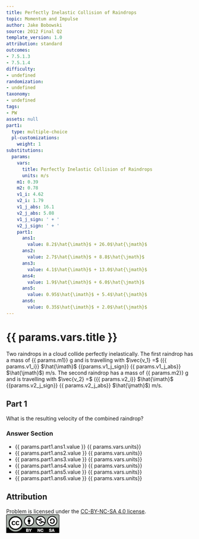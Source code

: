 ```yaml
---
title: Perfectly Inelastic Collision of Raindrops
topic: Momentum and Impulse
author: Jake Bobowski
source: 2012 Final Q2
template_version: 1.0
attribution: standard
outcomes:
- 7.5.1.3
- 7.5.1.4
difficulty:
- undefined
randomization:
- undefined
taxonomy:
- undefined
tags:
- PW
assets: null
part1:
  type: multiple-choice
  pl-customizations:
    weight: 1
substitutions:
  params:
    vars:
      title: Perfectly Inelastic Collision of Raindrops
      units: m/s
    m1: 0.39
    m2: 0.78
    v1_i: 4.62
    v2_i: 1.79
    v1_j_abs: 16.1
    v2_j_abs: 5.08
    v1_j_sign: ' + '
    v2_j_sign: ' + '
    part1:
      ans1:
        value: 8.2$\hat{\imath}$ + 26.0$\hat{\jmath}$
      ans2:
        value: 2.7$\hat{\imath}$ + 8.8$\hat{\jmath}$
      ans3:
        value: 4.1$\hat{\imath}$ + 13.0$\hat{\jmath}$
      ans4:
        value: 1.9$\hat{\imath}$ + 6.0$\hat{\jmath}$
      ans5:
        value: 0.95$\hat{\imath}$ + 5.4$\hat{\jmath}$
      ans6:
        value: 0.35$\hat{\imath}$ + 2.0$\hat{\jmath}$
---
```

# {{ params.vars.title }}
Two raindrops in a cloud collide perfectly inelastically. The first raindrop has a mass of {{ params.m1}} g and is travelling with $\vec{v_1} =$ ({{ params.v1_i}} $\hat{\imath}$ {{params.v1_j_sign}} {{ params.v1_j_abs}} $\hat{\jmath}$) m/s.
The second raindrop has a mass of {{ params.m2}} g and is travelling with $\vec{v_2} =$ ({{ params.v2_i}} $\hat{\imath}$ {{params.v2_j_sign}} {{ params.v2_j_abs}} $\hat{\jmath}$) m/s.

## Part 1

What is the resulting velocity of the combined raindrop?

### Answer Section

- {{ params.part1.ans1.value }} {{ params.vars.units}}
- {{ params.part1.ans2.value }} {{ params.vars.units}}
- {{ params.part1.ans3.value }} {{ params.vars.units}}
- {{ params.part1.ans4.value }} {{ params.vars.units}}
- {{ params.part1.ans5.value }} {{ params.vars.units}}
- {{ params.part1.ans6.value }} {{ params.vars.units}}

## Attribution

Problem is licensed under the [CC-BY-NC-SA 4.0 license](https://creativecommons.org/licenses/by-nc-sa/4.0/).<br> ![The Creative Commons 4.0 license requiring attribution-BY, non-commercial-NC, and share-alike-SA license.](https://raw.githubusercontent.com/firasm/bits/master/by-nc-sa.png)